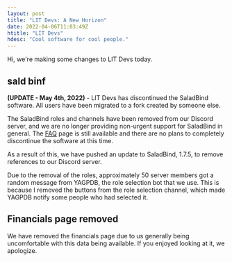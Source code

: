 ```yaml
---
layout: post
title: "LIT Devs: A New Horizon"
date: 2022-04-06T11:03:49Z
htitle: "LIT Devs"
hdesc: "Cool software for cool people."
---
```


Hi, we're making some changes to LIT Devs today.

## sald binf

**(UPDATE - May 4th, 2022)** - LIT Devs has discontinued the SaladBind software. All users have been migrated to a fork created by someone else.

The SaladBind roles and channels have been removed from our Discord server, and we are no longer providing non-urgent support for SaladBind in general. The [FAQ](https://wiki.litdevs.org/wiki/SaladBind/FAQ) page is still available and there are no plans to completely discontinue the software at this time.

As a result of this, we have pushed an update to SaladBind, 1.7.5, to remove references to our Discord server.

Due to the removal of the roles, approximately 50 server members got a random message from YAGPDB, the role selection bot that we use. This is because I removed the buttons from the role selection channel, which made YAGPDB notify some people who had selected it.

## Financials page removed

We have removed the financials page due to us generally being uncomfortable with this data being available. If you enjoyed looking at it, we apologize.
